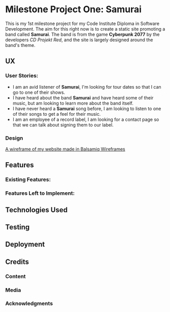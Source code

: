 # Milestone Project One: Samurai
This is my 1st milestone project for my Code Institute Diploma in Software Development. 
The aim for this right now is to create a static site promoting a band called **Samurai**.
The band is from the game **Cyberpunk 2077** by the developers *CD Projekt Red*, and the site is largely designed around the band's theme.
## UX
### User Stories:
* I am an avid listener of **Samurai**, I'm looking for tour dates so that I can go to one of their shows.
* I have heard about the band **Samurai** and have heard some of their music, but am looking to learn more about the band itself.
* I have never heard a **Samurai** song before, I am looking to listen to one of their songs to get a feel for their music.
* I am an employee of a record label, I am looking for a contact page so that we can talk about signing them to our label.
### Design
[A wireframe of my website made in Balsamiq Wireframes](file:///C:/Users/jakel/OneDrive/Documents/Milestone%20Project%201%20(Samurai).pdf)
## Features
### Existing Features:

### Features Left to Implement:

## Technologies Used

## Testing

## Deployment

## Credits
### Content

### Media

### Acknowledgments